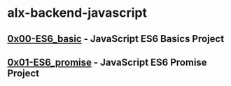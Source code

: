 # alx-backend-javascript

## [0x00-ES6_basic]() - JavaScript ES6 Basics Project
## [0x01-ES6_promise]() - JavaScript ES6 Promise Project

